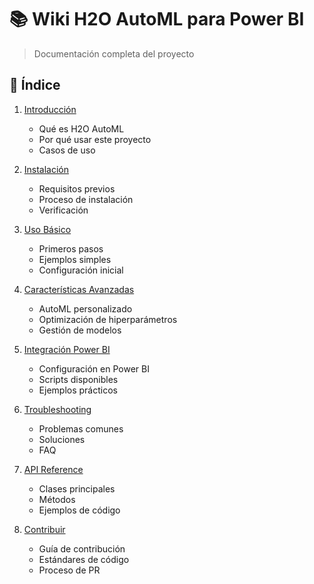 # 📚 Wiki H2O AutoML para Power BI

> Documentación completa del proyecto

## 📑 Índice

1. [Introducción](01-introduccion.md)
   - Qué es H2O AutoML
   - Por qué usar este proyecto
   - Casos de uso

2. [Instalación](02-instalacion.md)
   - Requisitos previos
   - Proceso de instalación
   - Verificación

3. [Uso Básico](03-uso-basico.md)
   - Primeros pasos
   - Ejemplos simples
   - Configuración inicial

4. [Características Avanzadas](04-caracteristicas-avanzadas.md)
   - AutoML personalizado
   - Optimización de hiperparámetros
   - Gestión de modelos

5. [Integración Power BI](05-integracion-powerbi.md)
   - Configuración en Power BI
   - Scripts disponibles
   - Ejemplos prácticos

6. [Troubleshooting](06-troubleshooting.md)
   - Problemas comunes
   - Soluciones
   - FAQ

7. [API Reference](07-api-reference.md)
   - Clases principales
   - Métodos
   - Ejemplos de código

8. [Contribuir](08-contribuir.md)
   - Guía de contribución
   - Estándares de código
   - Proceso de PR 